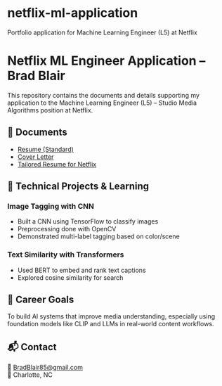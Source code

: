 # netflix-ml-application
Portfolio application for Machine Learning Engineer (L5) at Netflix
# Netflix ML Engineer Application – Brad Blair

This repository contains the documents and details supporting my application to the Machine Learning Engineer (L5) – Studio Media Algorithms position at Netflix.

## 📄 Documents
- [Resume (Standard)](./netflix_Resume.pdf)
- [Cover Letter](./Brad_Blair_Cover_Letter.pdf)
- [Tailored Resume for Netflix](./Brad_Blair_Tailored_Resume_Netflix.pdf)

## 🧪 Technical Projects & Learning
### Image Tagging with CNN
- Built a CNN using TensorFlow to classify images
- Preprocessing done with OpenCV
- Demonstrated multi-label tagging based on color/scene

### Text Similarity with Transformers
- Used BERT to embed and rank text captions
- Explored cosine similarity for search

## 🎯 Career Goals
To build AI systems that improve media understanding, especially using foundation models like CLIP and LLMs in real-world content workflows.

## 📬 Contact
📧 BradBlair85@gmail.com  
📍 Charlotte, NC
